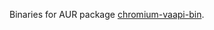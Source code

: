 Binaries for AUR package [chromium-vaapi-bin][1].

[1]: https://aur.archlinux.org/packages/chromium-vaapi-bin/
